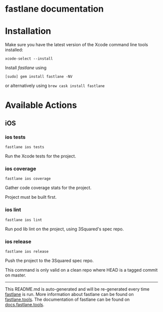 fastlane documentation
================
# Installation

Make sure you have the latest version of the Xcode command line tools installed:

```
xcode-select --install
```

Install _fastlane_ using
```
[sudo] gem install fastlane -NV
```
or alternatively using `brew cask install fastlane`

# Available Actions
## iOS
### ios tests
```
fastlane ios tests
```
Run the Xcode tests for the project.
### ios coverage
```
fastlane ios coverage
```
Gather code coverage stats for the project.

Project must be built first.
### ios lint
```
fastlane ios lint
```
Run pod lib lint on the project, using 3Squared's spec repo.
### ios release
```
fastlane ios release
```
Push the project to the 3Squared spec repo.

This command is only valid on a clean repo where HEAD is a tagged commit on master.

----

This README.md is auto-generated and will be re-generated every time [fastlane](https://fastlane.tools) is run.
More information about fastlane can be found on [fastlane.tools](https://fastlane.tools).
The documentation of fastlane can be found on [docs.fastlane.tools](https://docs.fastlane.tools).
